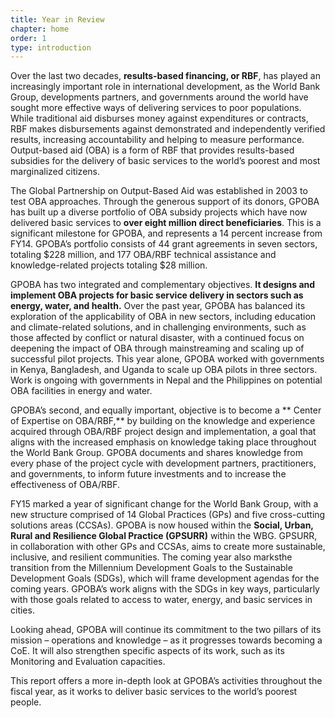 ```yaml
---
title: Year in Review
chapter: home
order: 1
type: introduction
---
```


Over the last two decades, **results-based financing, or RBF**, has played an increasingly important role in international development, as the World Bank Group, developments partners, and governments around the world have sought more effective ways of delivering services to poor populations. While traditional aid disburses money against expenditures or contracts, RBF makes disbursements against demonstrated and independently verified results, increasing accountability and helping to measure performance. Output-based aid (OBA) is a form of RBF that provides results-based subsidies for the delivery of basic services to the world’s poorest and most marginalized citizens. 

The Global Partnership on Output-Based Aid was established in 2003 to test OBA approaches. Through the generous support of its donors, GPOBA has built up a diverse portfolio of OBA subsidy projects which have now delivered basic services to **over eight million direct beneficiaries**. This is a significant milestone for GPOBA, and represents a 14 percent increase from FY14. GPOBA’s portfolio consists of 44 grant agreements in seven sectors, totaling $228 million, and 177 OBA/RBF technical assistance and knowledge-related projects totaling $28 million. 

GPOBA has two integrated and complementary objectives. **It designs and implement OBA projects for basic service delivery in sectors such as energy, water, and health.** Over the past year, GPOBA has balanced its exploration of the applicability of OBA in new sectors, including education and climate-related solutions, and in challenging environments, such as those affected by conflict or natural disaster, with a continued focus on deepening the impact of OBA through mainstreaming and scaling up of successful pilot projects. This year alone, GPOBA worked with governments in Kenya, Bangladesh, and Uganda to scale up OBA pilots in three sectors. Work is ongoing with governments in Nepal and the Philippines on potential OBA facilities in energy and water.

GPOBA’s second, and equally important, objective is to become a ** Center of Expertise on OBA/RBF,** by building on the knowledge and experience acquired through OBA/RBF project design and implementation, a goal that aligns with the increased emphasis on knowledge taking place throughout the World Bank Group. GPOBA documents and shares knowledge from every phase of the project cycle with development partners, practitioners, and governments, to inform future investments and to increase the effectiveness of OBA/RBF. 

FY15 marked a year of significant change for the World Bank Group, with a new structure comprised of 14 Global Practices (GPs) and five cross-cutting solutions areas (CCSAs). GPOBA is now housed within the **Social, Urban, Rural and Resilience Global Practice (GPSURR)** within the WBG. GPSURR, in collaboration with other GPs and CCSAs, aims to create more sustainable, inclusive, and resilient communities. The coming year also marksthe transition from the Millennium Development Goals to the Sustainable Development Goals (SDGs), which will frame development agendas for the coming years. GPOBA’s work aligns with the SDGs in key ways, particularly with those goals related to access to water, energy, and basic services in cities. 

Looking ahead, GPOBA will continue its commitment to the two pillars of its mission – operations and knowledge – as it progresses towards becoming a CoE. It will also strengthen specific aspects of its work, such as its Monitoring and Evaluation capacities. 

This report offers a more in-depth look at GPOBA’s activities throughout the fiscal year, as it works to deliver basic services to the world’s poorest people.
